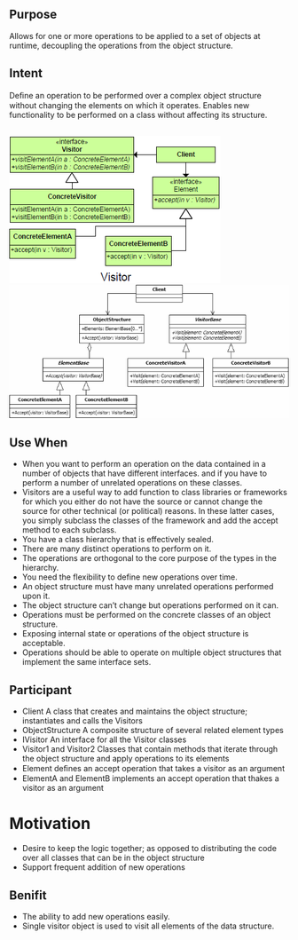 ## Purpose
Allows for one or more operations to be applied to a set of objects at runtime, decoupling the operations from the object structure.
	
## Intent
Deﬁne an operation to be performed over a complex object structure without changing the elements on which it operates.	Enables new functionality to be performed on a class without affecting its structure.
	
##
![alt text](./Images/Visitor-1.md.png "Visitor")
![alt text](./Images/Visitor-2.md.png "Visitor")
##

## Use When
+	When you want to perform an operation on the data contained in a number of objects that have different interfaces. and if you have to perform a number of unrelated operations on these classes.
+	Visitors are a useful way to add function to class libraries or frameworks for which you either do not have the source or cannot change the source for other technical (or political) reasons. In these latter cases, you simply subclass the classes of the framework and add the accept method to each subclass.
+	You have a class hierarchy that is effectively sealed.
+	There are many distinct operations to perform on it.
+	The operations are orthogonal to the core purpose of the types in the hierarchy.
+	You need the flexibility to define new operations over time.
+	An object structure must have many unrelated operations performed upon it.
+	The object structure can’t change but operations performed on it can.
+	Operations must be performed on the concrete classes of an object structure.
+	Exposing internal state or operations of the object structure is acceptable.
+	Operations should be able to operate on multiple object structures that implement the same interface sets.


## Participant

+	Client
		A class that creates and maintains the object structure; instantiates and calls the Visitors
+	ObjectStructure
		A composite structure of several related element types
+	IVisitor
		An interface for all the Visitor classes
+	Visitor1 and Visitor2
		Classes that contain methods that iterate through the object structure and apply operations to its elements
+	Element
		deﬁnes an accept operation that takes a visitor as an argument
+	ElementA and ElementB
		implements an accept operation that thakes a visitor as an argument
		
# Motivation
+	Desire to keep the logic together; as opposed to distributing the code over all classes that can be in the object structure
+	Support frequent addition of new operations

## Benifit
+	The ability to add new operations easily.
+	Single visitor object is used to visit all elements of the data structure.

